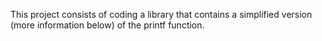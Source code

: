 This project consists of coding a library that contains a simplified version (more
information below) of the printf function.
